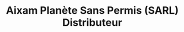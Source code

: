 ---
title: "Aixam Planète Sans Permis (SARL) Distributeur"
url: /lannion/aixam-planete-sans-permis-sarl-distributeur/
shop: Autohaus
---